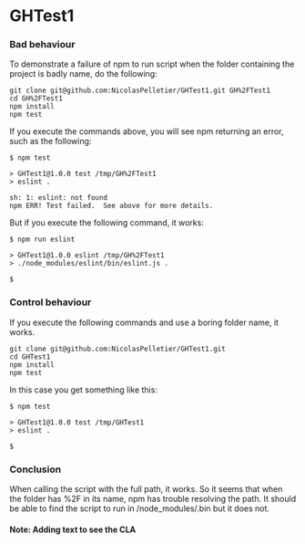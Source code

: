 GHTest1
=======

### Bad behaviour
To demonstrate a failure of npm to run script when the folder containing the project is badly name, do the following:

```
git clone git@github.com:NicolasPelletier/GHTest1.git GH%2FTest1
cd GH%2FTest1
npm install
npm test
```

If you execute the commands above, you will see npm returning an error, such as the following:
```
$ npm test

> GHTest1@1.0.0 test /tmp/GH%2FTest1
> eslint .

sh: 1: eslint: not found
npm ERR! Test failed.  See above for more details.
```

But if you execute the following command, it works:
```
$ npm run eslint

> GHTest1@1.0.0 eslint /tmp/GH%2FTest1
> ./node_modules/eslint/bin/eslint.js .

$
```

### Control behaviour
If you execute the following commands and use a boring folder name, it works.


```
git clone git@github.com:NicolasPelletier/GHTest1.git
cd GHTest1
npm install
npm test
```

In this case you get something like this:
```
$ npm test

> GHTest1@1.0.0 test /tmp/GHTest1
> eslint .

$
```

### Conclusion

When calling the script with the full path, it works. So it seems that when the folder has %2F in its name, npm has trouble resolving the path. It should be able to find the script to run in /node_modules/.bin but it does not.


#### Note: Adding text to see the CLA
